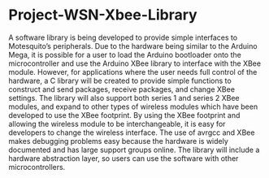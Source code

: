 # Project-WSN-Xbee-Library
A software library is being developed to provide simple interfaces to Motesquito’s peripherals. Due to the hardware being similar to the Arduino Mega, it is possible for a user to load the Arduino bootloader onto the microcontroller and use the Arduino XBee library to interface with the XBee module. However, for applications where the user needs full control of the hardware, a C library will be created to provide simple functions to construct and send packages, receive packages, and change XBee settings. The library will also support both series 1 and series 2 XBee modules, and expand to other types of wireless modules which have been developed to use the XBee footprint. By using the XBee footprint and allowing the wireless module to be interchangeable, it is easy for developers to change the wireless interface. The use of avrgcc and XBee makes debugging problems easy because the hardware is widely documented and has large support groups online. The library will include a hardware abstraction layer, so users can use the software with other microcontrollers.
